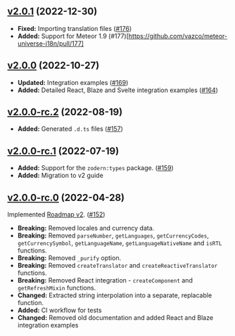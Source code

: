 ## [v2.0.1](https://github.com/vazco/meteor-universe-i18n/tree/v2.0.1) (2022-12-30)

- **Fixed:** Importing translation files ([\#176](https://github.com/vazco/meteor-universe-i18n/pull/176))
- **Added:** Support for Meteor 1.9 (\#177)[https://github.com/vazco/meteor-universe-i18n/pull/177]

## [v2.0.0](https://github.com/vazco/meteor-universe-i18n/tree/v2.0.0) (2022-10-27)

- **Updated:** Integration examples ([\#169](https://github.com/vazco/meteor-universe-i18n/pull/169))
- **Added:** Detailed React, Blaze and Svelte integration examples ([\#164](https://github.com/vazco/meteor-universe-i18n/pull/164))

## [v2.0.0-rc.2](https://github.com/vazco/meteor-universe-i18n/tree/v2.0.0-rc.2) (2022-08-19)

- **Added:** Generated `.d.ts` files ([\#157](https://github.com/vazco/meteor-universe-i18n/pull/157))

## [v2.0.0-rc.1](https://github.com/vazco/meteor-universe-i18n/tree/v2.0.0-rc.1) (2022-07-19)

- **Added:** Support for the `zodern:types` package. ([\#159](https://github.com/vazco/meteor-universe-i18n/pull/159))
- **Added:** Migration to v2 guide

## [v2.0.0-rc.0](https://github.com/vazco/meteor-universe-i18n/tree/v2.0.0-rc.0) (2022-04-28)

Implemented [Roadmap v2](https://github.com/vazco/meteor-universe-i18n/issues/144). ([\#152](https://github.com/vazco/meteor-universe-i18n/pull/152))

- **Breaking:** Removed locales and currency data.
- **Breaking:** Removed `parseNumber`, `getLanguages`, `getCurrencyCodes`, `getCurrencySymbol`, `getLanguageName`, `getLanguageNativeName` and `isRTL` functions.
- **Breaking:** Removed `_purify` option.
- **Breaking:** Removed `createTranslator` and `createReactiveTranslator` functions.
- **Breaking:** Removed React integration - `createComponent` and `getRefreshMixin` functions.
- **Changed:** Extracted string interpolation into a separate, replacable function.
- **Added:** CI workflow for tests
- **Changed:** Removed old documentation and added React and Blaze integration examples
